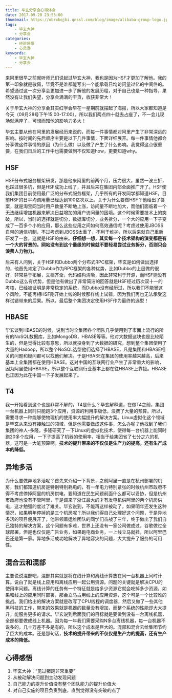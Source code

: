 ```yaml
---
title: 毕玄分享会心得体会
date: 2017-09-28 23:53:00
thumbnail: https://obrxbqjbi.qnssl.com/blog/image/alibaba-group-logo.jpeg
tags:
	- 毕玄大神
	- 分享会
categories:
	- 经验感悟
	- 心灵港
keywords:
	- 毕玄大神
	- 分享会
---
```

来阿里很早之前就听师兄们说起过毕玄大神，我也是因为HSF才更加了解他。我的第一印象就是敬佩，毕竟不是谁都能写出一个能承载日均访问量过亿的中间件的。希望通过这一次分享会更加进一步了解他的发展历程，对于自己也是一种指导，果然没有让我们失望，分享会满满的干货，收获非常大！

关于毕玄大神的分享会其实红学会早在一星期前就摆起了海报，所以大家都知道是今天（09月28号下午15:00-17:00），所以我们两点四十就去占座了，不一会儿现场就满座了，可想而知他的影响力多大！

毕玄主要从他在阿里的发展经历来说的，而每一件事情都对阿里产生了非常深远的影响。按时间的先后顺序主要是以下几件事情，下面详细展开。每一件事情他都会分享做这件事情的原因（为什么做）以及做了产生了什么影响。我觉得这点很重要，在我们日后的工作中也需要做到不仅知道how，更要知道why。

## HSF
HSF分布式服务框架研发，那是他来阿里的前两个月，压力很大，虽然一波三折，也踩过很多坑，但是HSF成功上线了，并且后来在集团内部全面推广开了。HSF使我们集团目前使用最广泛的分布式服务框架，几乎所有的开发同学都知道HSF。目前HSF的日平均调用量已经达到100亿次以上。关于为什么要做HSF？他给出了答案，就是淘宝网当时用户数量不断地上涨，访问量不断地加大，而他们面临着一个无法继续增加机器来解决日益增加的用户访问量的困境。这个时候需要技术上的突破，所以，当时的选择就是切分，数据库切分，业务拆分，一个大的应用一下子变成了一百多个小的应用，那么这些应用之间如何高效通信呢？考虑过使用JBOSS自带的通信机制，不过考虑到JBOSS太重了，不利于维护，所以后来就自己重新研发了一套，这就是HSF的由来。**仔细想一想，其实每一个技术架构的演变都是有一个大的背景的。网站没有到这个量级的时候就不要轻易尝试业务拆分，否则只会浪费人力物力。**

后来有人问到，关于HSF和Dubbo两个分布式RPC框架，毕玄是如何做出选择的，他首先肯定了Dubbo作为RPC框架的各种优势，比如Dubbo的上层做的很好，非常易于拓展，文档齐全，代码结构清晰，因此非常利于开源，而HSF则没有Dubbo这么有优势，但是他有做出了非常简洁的回答就是HSF经过历次双十一的考核，已经被证明是非常稳定的系统，而Dubbo没有经历过，所以我们不能冒这个风险，不能再相HSF刚开始上线的时候那样线上试错，因为我们再也无法承受这样试错带来的后果。所以，最后整个集团决定使用HSF作为最终的选型！

## HBASE
毕玄谈到HBASE的时候，说到当时全集团各个团队几乎使用到了市面上流行的所有的NoSQL数据库，比如MongoDB，HBASE等等。他对大数据这块也是比较陌生的，但是觉得比较有意思，所以就投身到了大数据的研究，想到整个集团使用了大量的Hadoop，所以整个NoSQL选型他们选择了HBASE，凡是集团和HBASE相关的问题和疑问都可以找他们解决。于是HBASE在集团的使用率越来越高，后来基本上全集团都在使用HBASE。这对中国的互联网行业产生了非常重大的影响，因为阿里使用HBASE，所以整个互联网行业基本上都在往HBASE上靠拢。HBASE也正因为此在中国一下子发展起来了。

## T4
我一开始看到这个也是非常不解的，T4是什么？毕玄解释道，在做T4之前，集团一台机器上同时只能跑3个应用，资源的利用率极低，浪费了大量的预算。所以，需要寻求一种能够使物理机的使用率大幅提升的解决方案。Linux虚拟化这个领域是毕玄从来没有接触过的领域，但是他需要做成这件事，怎么办呢？他找到了我们集团的神人-多隆。多隆研究了一下Linux的虚拟化技术，使得每一台机器上能同时跑20多个应用，一下子提高了机器的使用率，相当于给集团省了七分之六的机器，这可是一大笔预算啊。**技术的提升带来的不仅仅是生产力的提高，还有生产成本的降低。**

## 异地多活
为什么要做异地多活呢？首先来介绍一下背景，之前阿里一直是在杭州部署的机房，我们都知道机房是特别特别耗电的，有一年电力特别紧张的时候杭州市政府不得不考虑停掉阿里的机房供电，要知道在民生问题前面什么都可以妥协，但是杭州市政府也没有不管阿里，于是调来了浙江最大的才有发电机供阿里的两个机房供电，这才勉强的度过了难关。毕玄说到，不能再这样被动了，如果明年还发生这种情况，如果明年停掉的是三个机房呢？所以我们得自己处理好这个问题，于是异地多活的项目便展开了，他带领着运维团队的同学们奋战了三年，终于做出了我们自己独特的解决方案，这个问题有多难，世界上还没有一家公司做成过，谷歌做过全球部署，但是也仅仅是广告业务，如果跑电商业务，一上线立马就挂，所以阿里巴巴还是第一家。异地多活成功地解决了异地容灾的问题，大大提升了服务的可用性。

## 混合云和混部
主要说说混部吧，混部其实就是将在线计算和离线计算放在同一台机器上同时计算。说白了就是线上应用和离线应用一起公用资源。问题的关键就是解决CPU的使用率问题。离线计算的任务有一个特征就是给多少资源它就会吃掉多少资源，如果和线上的应用同时部署，那会立马占用线上的应用资源，这个可是一个比较难的挑战。我们给出的解决方案就是改写了CPU线程的调度器，然后又做了一些其他黑科技的工作，带来的效果就是机器的数量没有增加，而整个系统的性能却大大提升，能服务更多的请求。毕玄说到后面我们的目标就是要做到没有一台离线机器，全部都要做成线上机器。因为每一年我们需要采购N多台离线机器，每一台机器不说多的，几十万差不多是有的，所以这个成本是巨大的。混部和混合云给集团节约了巨大的成本。还是那句话，**技术的提升带来的不仅仅是生产力的提高，还有生产成本的降低。**

## 心得感悟
1. 毕玄大神：“见过猪跑非常重要”
2. 从被动解决问题到主动发现问题
3. 自己能力的提升价值没有整个团队能力的提升价值大
4. 对自己实施的项目负责到底，直到觉得没有突破的点了